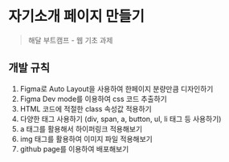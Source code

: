 # 자기소개 페이지 만들기

> 해달 부트캠프 - 웹 기초 과제

## 개발 규칙

1. Figma로 Auto Layout을 사용하여 한페이지 분량만큼 디자인하기
2. Figma Dev mode를 이용하여 css 코드 추출하기
3. HTML 코드에 적절한 class 속성값 적용하기
4. 다양한 태그 사용하기 (div, span, a, button, ul, li 태그 등 사용하기)
5. a 태그를 활용해서 하이퍼링크 적용해보기
6. img 태그를 활용하여 이미지 파일 적용해보기
7. github page를 이용하여 배포해보기

